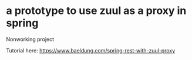# a prototype to use zuul as a proxy in spring

Nonworking project

Tutorial here: https://www.baeldung.com/spring-rest-with-zuul-proxy